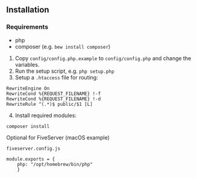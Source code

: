 ## Installation

### Requirements

- php
- composer (e.g. ``bew install composer``)

1. Copy ``config/config.php.example`` to ``config/config.php`` and change the variables.
2. Run the setup script, e.g. ``php setup.php``
3. Setup a ``.htaccess`` file for routing:

```
RewriteEngine On
RewriteCond %{REQUEST_FILENAME} !-f
RewriteCond %{REQUEST_FILENAME} !-d
RewriteRule ^(.*)$ public/$1 [L]
```

4. Install required modules:

```
composer install
```

Optional for FiveServer (macOS example)

``fiveserver.config.js``

```
module.exports = {
    php: "/opt/homebrew/bin/php"
    }
```